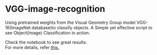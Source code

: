 # VGG-image-recognition
Using pretrained weights from the Visual Geometry Group model VGG-16(ImageNet database)to classify objects.
A Simple yet effective script to see Object(Image) Classification in action.  

Check the notebook to see great results.  
For more details, refer [this.](https://arxiv.org/abs/1409.1556)
